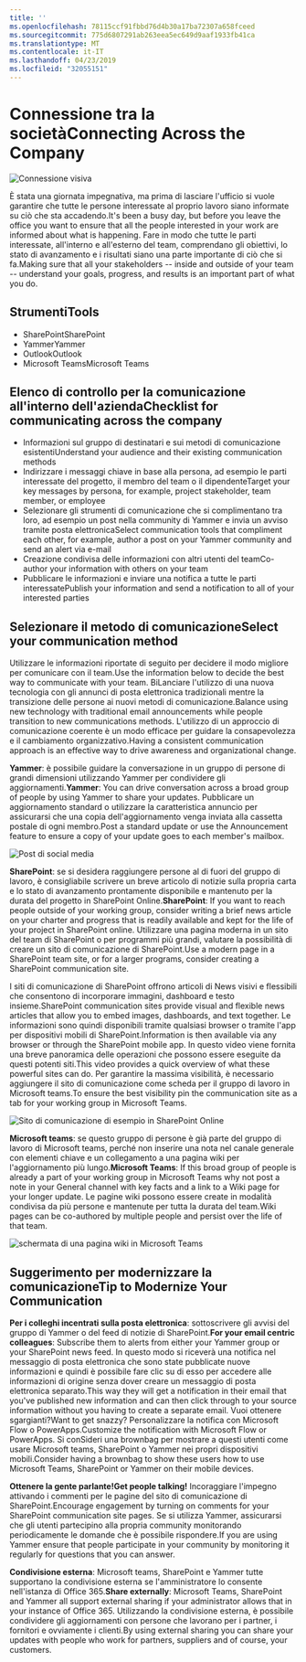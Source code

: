 ```yaml
---
title: ''
ms.openlocfilehash: 78115ccf91fbbd76d4b30a17ba72307a658fceed
ms.sourcegitcommit: 775d6807291ab263eea5ec649d9aaf1933fb41ca
ms.translationtype: MT
ms.contentlocale: it-IT
ms.lasthandoff: 04/23/2019
ms.locfileid: "32055151"
---
```

# <a name="connecting-across-the-company"></a><span data-ttu-id="990c2-102">Connessione tra la società</span><span class="sxs-lookup"><span data-stu-id="990c2-102">Connecting Across the Company</span></span>

![Connessione visiva](media/ditl_crosscompany.png)

<span data-ttu-id="990c2-104">È stata una giornata impegnativa, ma prima di lasciare l'ufficio si vuole garantire che tutte le persone interessate al proprio lavoro siano informate su ciò che sta accadendo.</span><span class="sxs-lookup"><span data-stu-id="990c2-104">It's been a busy day, but before you leave the office you want to ensure that all the people interested in your work are informed about what is happening.</span></span> <span data-ttu-id="990c2-105">Fare in modo che tutte le parti interessate, all'interno e all'esterno del team, comprendano gli obiettivi, lo stato di avanzamento e i risultati siano una parte importante di ciò che si fa.</span><span class="sxs-lookup"><span data-stu-id="990c2-105">Making sure that all your stakeholders -- inside and outside of your team -- understand your goals, progress, and results is an important part of what you do.</span></span>  

## <a name="tools"></a><span data-ttu-id="990c2-106">Strumenti</span><span class="sxs-lookup"><span data-stu-id="990c2-106">Tools</span></span>
- <span data-ttu-id="990c2-107">SharePoint</span><span class="sxs-lookup"><span data-stu-id="990c2-107">SharePoint</span></span>
- <span data-ttu-id="990c2-108">Yammer</span><span class="sxs-lookup"><span data-stu-id="990c2-108">Yammer</span></span>
- <span data-ttu-id="990c2-109">Outlook</span><span class="sxs-lookup"><span data-stu-id="990c2-109">Outlook</span></span>
- <span data-ttu-id="990c2-110">Microsoft Teams</span><span class="sxs-lookup"><span data-stu-id="990c2-110">Microsoft Teams</span></span> 

## <a name="checklist-for-communicating-across-the-company"></a><span data-ttu-id="990c2-111">Elenco di controllo per la comunicazione all'interno dell'azienda</span><span class="sxs-lookup"><span data-stu-id="990c2-111">Checklist for communicating across the company</span></span>
- <span data-ttu-id="990c2-112">Informazioni sul gruppo di destinatari e sui metodi di comunicazione esistenti</span><span class="sxs-lookup"><span data-stu-id="990c2-112">Understand your audience and their existing communication methods</span></span>
- <span data-ttu-id="990c2-113">Indirizzare i messaggi chiave in base alla persona, ad esempio le parti interessate del progetto, il membro del team o il dipendente</span><span class="sxs-lookup"><span data-stu-id="990c2-113">Target your key messages by persona, for example, project stakeholder, team member, or employee</span></span>
- <span data-ttu-id="990c2-114">Selezionare gli strumenti di comunicazione che si complimentano tra loro, ad esempio un post nella community di Yammer e invia un avviso tramite posta elettronica</span><span class="sxs-lookup"><span data-stu-id="990c2-114">Select communication tools that compliment each other, for example, author a post on your Yammer community and send an alert via e-mail</span></span> 
- <span data-ttu-id="990c2-115">Creazione condivisa delle informazioni con altri utenti del team</span><span class="sxs-lookup"><span data-stu-id="990c2-115">Co-author your information with others on your team</span></span>
- <span data-ttu-id="990c2-116">Pubblicare le informazioni e inviare una notifica a tutte le parti interessate</span><span class="sxs-lookup"><span data-stu-id="990c2-116">Publish your information and send a notification to all of your interested parties</span></span> 
 
## <a name="select-your-communication-method"></a><span data-ttu-id="990c2-117">Selezionare il metodo di comunicazione</span><span class="sxs-lookup"><span data-stu-id="990c2-117">Select your communication method</span></span>
<span data-ttu-id="990c2-118">Utilizzare le informazioni riportate di seguito per decidere il modo migliore per comunicare con il team.</span><span class="sxs-lookup"><span data-stu-id="990c2-118">Use the information below to decide the best way to communicate with your team.</span></span> <span data-ttu-id="990c2-119">BiLanciare l'utilizzo di una nuova tecnologia con gli annunci di posta elettronica tradizionali mentre la transizione delle persone ai nuovi metodi di comunicazione.</span><span class="sxs-lookup"><span data-stu-id="990c2-119">Balance using new technology with traditional email announcements while people transition to new communications methods.</span></span> <span data-ttu-id="990c2-120">L'utilizzo di un approccio di comunicazione coerente è un modo efficace per guidare la consapevolezza e il cambiamento organizzativo.</span><span class="sxs-lookup"><span data-stu-id="990c2-120">Having a consistent communication approach is an effective way to drive awareness and organizational change.</span></span> 

<span data-ttu-id="990c2-121">**Yammer**: è possibile guidare la conversazione in un gruppo di persone di grandi dimensioni utilizzando Yammer per condividere gli aggiornamenti.</span><span class="sxs-lookup"><span data-stu-id="990c2-121">**Yammer**: You can drive conversation across a broad group of people by using Yammer to share your updates.</span></span> <span data-ttu-id="990c2-122">Pubblicare un aggiornamento standard o utilizzare la caratteristica annuncio per assicurarsi che una copia dell'aggiornamento venga inviata alla cassetta postale di ogni membro.</span><span class="sxs-lookup"><span data-stu-id="990c2-122">Post a standard update or use the Announcement feature to ensure a copy of your update goes to each member's mailbox.</span></span> 

![Post di social media](media/ditl_IT-Service-News.png)

<span data-ttu-id="990c2-124">**SharePoint**: se si desidera raggiungere persone al di fuori del gruppo di lavoro, è consigliabile scrivere un breve articolo di notizie sulla propria carta e lo stato di avanzamento prontamente disponibile e mantenuto per la durata del progetto in SharePoint Online.</span><span class="sxs-lookup"><span data-stu-id="990c2-124">**SharePoint**: If you want to reach people outside of your  working group, consider writing a brief news article on your charter and progress that is readily available and kept for the life of your project in SharePoint online.</span></span> <span data-ttu-id="990c2-125">Utilizzare una pagina moderna in un sito del team di SharePoint o per programmi più grandi, valutare la possibilità di creare un sito di comunicazione di SharePoint.</span><span class="sxs-lookup"><span data-stu-id="990c2-125">Use a modern page in a SharePoint team site, or for a larger programs, consider creating a SharePoint communication site.</span></span> 

<span data-ttu-id="990c2-126">I siti di comunicazione di SharePoint offrono articoli di News visivi e flessibili che consentono di incorporare immagini, dashboard e testo insieme.</span><span class="sxs-lookup"><span data-stu-id="990c2-126">SharePoint communication sites provide visual and flexible news articles that allow you to embed images, dashboards, and text together.</span></span> <span data-ttu-id="990c2-127">Le informazioni sono quindi disponibili tramite qualsiasi browser o tramite l'app per dispositivi mobili di SharePoint.</span><span class="sxs-lookup"><span data-stu-id="990c2-127">Information is then available via any browser or through the SharePoint mobile app.</span></span> <span data-ttu-id="990c2-128">In questo video viene fornita una breve panoramica delle operazioni che possono essere eseguite da questi potenti siti.</span><span class="sxs-lookup"><span data-stu-id="990c2-128">This video provides a quick overview of what these powerful sites can do.</span></span> <span data-ttu-id="990c2-129">Per garantire la massima visibilità, è necessario aggiungere il sito di comunicazione come scheda per il gruppo di lavoro in Microsoft teams.</span><span class="sxs-lookup"><span data-stu-id="990c2-129">To ensure the best visibility pin the communication site as a tab for your working group in Microsoft Teams.</span></span>

![Sito di comunicazione di esempio in SharePoint Online](media/ditl_Comm-Site.png)

<span data-ttu-id="990c2-131">**Microsoft teams**: se questo gruppo di persone è già parte del gruppo di lavoro di Microsoft teams, perché non inserire una nota nel canale generale con elementi chiave e un collegamento a una pagina wiki per l'aggiornamento più lungo.</span><span class="sxs-lookup"><span data-stu-id="990c2-131">**Microsoft Teams**:  If this broad group of people is already a part of your working group in Microsoft Teams why not post a note in your General channel with key facts and a link to a Wiki page for your longer update.</span></span>  <span data-ttu-id="990c2-132">Le pagine wiki possono essere create in modalità condivisa da più persone e mantenute per tutta la durata del team.</span><span class="sxs-lookup"><span data-stu-id="990c2-132">Wiki pages can be co-authored by multiple people and persist over the life of that team.</span></span> 

![schermata di una pagina wiki in Microsoft Teams](media/ditl_Teams-Wiki.png)

## <a name="tip-to-modernize-your-communication"></a><span data-ttu-id="990c2-134">Suggerimento per modernizzare la comunicazione</span><span class="sxs-lookup"><span data-stu-id="990c2-134">Tip to Modernize Your Communication</span></span>

<span data-ttu-id="990c2-135">**Per i colleghi incentrati sulla posta elettronica**: sottoscrivere gli avvisi del gruppo di Yammer o del feed di notizie di SharePoint.</span><span class="sxs-lookup"><span data-stu-id="990c2-135">**For your email centric colleagues**: Subscribe them to alerts from either your Yammer group or your SharePoint news feed.</span></span>  <span data-ttu-id="990c2-136">In questo modo si riceverà una notifica nel messaggio di posta elettronica che sono state pubblicate nuove informazioni e quindi è possibile fare clic su di esso per accedere alle informazioni di origine senza dover creare un messaggio di posta elettronica separato.</span><span class="sxs-lookup"><span data-stu-id="990c2-136">This way they will get a notification in their email that you've published new information and can then click through to your source information without you having to create a separate email.</span></span>  <span data-ttu-id="990c2-137">Vuoi ottenere sgargianti?</span><span class="sxs-lookup"><span data-stu-id="990c2-137">Want to get snazzy?</span></span>  <span data-ttu-id="990c2-138">Personalizzare la notifica con Microsoft Flow o PowerApps.</span><span class="sxs-lookup"><span data-stu-id="990c2-138">Customize the notification with Microsoft Flow or PowerApps.</span></span> <span data-ttu-id="990c2-139">Si conSideri una brownbag per mostrare a questi utenti come usare Microsoft teams, SharePoint o Yammer nei propri dispositivi mobili.</span><span class="sxs-lookup"><span data-stu-id="990c2-139">Consider having a brownbag to show these users how to use Microsoft Teams, SharePoint or Yammer on their mobile devices.</span></span> 

<span data-ttu-id="990c2-140">**Ottenere la gente parlante!**</span><span class="sxs-lookup"><span data-stu-id="990c2-140">**Get people talking!**</span></span> <span data-ttu-id="990c2-141">Incoraggiare l'impegno attivando i commenti per le pagine del sito di comunicazione di SharePoint.</span><span class="sxs-lookup"><span data-stu-id="990c2-141">Encourage engagement by turning on comments for your SharePoint communication site pages.</span></span>  <span data-ttu-id="990c2-142">Se si utilizza Yammer, assicurarsi che gli utenti partecipino alla propria community monitorando periodicamente le domande che è possibile rispondere.</span><span class="sxs-lookup"><span data-stu-id="990c2-142">If you are using Yammer ensure that people participate in your community by monitoring it regularly for questions that you can answer.</span></span> 

<span data-ttu-id="990c2-143">**Condivisione esterna**: Microsoft teams, SharePoint e Yammer tutte supportano la condivisione esterna se l'amministratore lo consente nell'istanza di Office 365.</span><span class="sxs-lookup"><span data-stu-id="990c2-143">**Share externally**:  Microsoft Teams, SharePoint and Yammer all support external sharing if your administrator allows that in your instance of Office 365.</span></span>  <span data-ttu-id="990c2-144">Utilizzando la condivisione esterna, è possibile condividere gli aggiornamenti con persone che lavorano per i partner, i fornitori e ovviamente i clienti.</span><span class="sxs-lookup"><span data-stu-id="990c2-144">By using external sharing you can share your updates with people who work for partners, suppliers and of course, your customers.</span></span>